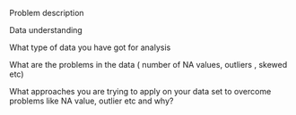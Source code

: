 Problem description

Data understanding

What type of data you have got for analysis

What are the problems in the data ( number of NA values, outliers , skewed etc)

What approaches you are trying to apply on your data set to overcome problems like NA value, outlier etc and why?
